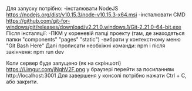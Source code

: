 Для запуску потрібно:
  -інсталювати NodeJS https://nodejs.org/dist/v10.15.3/node-v10.15.3-x64.msi
  -інсталювати CMD https://github.com/git-for-windows/git/releases/download/v2.21.0.windows.1/Git-2.21.0-64-bit.exe
Після інсталяції:
  -ПКМ у кореневій папці проекту (там, де знаходяться папки "components" "pages" "static")
  -вибрати у контекстному меню "Git Bash Here"
Далі прописати необхіжні команди:
  npm i
  після закінченя:
  npm run dev
  
  Коли сервер буде запущено (як на скріншоті) https://i.imgur.com/jNqhV2F.png у браузері перейти за посиланням http://localhost:3001
 Для завершеня у консолі потрібно нажати Ctrl + C, або закрити.
